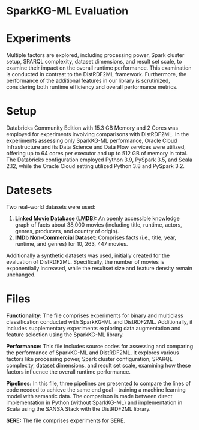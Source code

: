 SparkKG-ML Evaluation
====================================

Experiments
============

Multiple factors are explored, including processing power, Spark cluster setup, SPARQL complexity, dataset dimensions, and result set scale, to examine their impact on the overall runtime performance. This examination is conducted in contrast to the DistRDF2ML framework. Furthermore, the performance of the additional features in our library is scrutinized, considering both runtime efficiency and overall performance metrics.

Setup
=======

Databricks Community Edition with 15.3 GB Memory and 2 Cores was employed for experiments involving comparisons with DistRDF2ML. In the experiments assessing only SparkKG-ML performance, Oracle Cloud Infrastructure and its Data Science and Data Flow services were utilized, offering up to 64 cores per executor and up to 512 GB of memory in total. The Databricks configuration employed Python 3.9, PySpark 3.5, and Scala 2.12, while the Oracle Cloud setting utilized Python 3.8 and PySpark 3.2.

Datesets
=========

Two real–world datasets were used: 
1) **[Linked Movie Database (LMDB)](https://old.datahub.io/dataset/linkedmdb):** An openly accessible knowledge graph of facts about 38,000 movies (including title, runtime, actors, genres, producers, and country of origin).
2) **[IMDb Non–Commercial Dataset](https://developer.imdb.com/non-commercial-datasets/#titlebasicstsvgz):** Comprises facts (i.e., title, year, runtime, and genres) for 10, 263, 447 movies.

Additionally a synthetic datasets was used, initially created for the evaluation of DistRDF2ML. Specifically, the number of movies is exponentially increased, while the resultset size and feature density remain unchanged.

Files
=====

**Functionality:**  The file comprises experiments for binary and multiclass classification conducted with SparkKG-ML and DistRDF2ML. Additionally, it includes supplementary experiments exploring data augmentation and feature selection using the SparkKG-ML library.

**Performance:** This file includes source codes for assessing and comparing the performance of SparkKG-ML and DistRDF2ML. It explores various factors like processing power, Spark cluster configuration, SPARQL complexity, dataset dimensions, and result set scale, examining how these factors influence the overall runtime performance.

**Pipelines:** In this file, three pipelines are presented to compare the lines of code needed to achieve the same end goal – training a machine learning model with semantic data. The comparison is made between direct implementation in Python (without SparkKG-ML) and implementation in Scala using the SANSA Stack with the DistRDF2ML library.

**SERE:**  The file comprises experiments for SERE.
